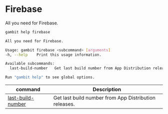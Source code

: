 # Firebase

All you need for Firebase.

```bash
gambit help firebase
```

```bash
All you need for Firebase.

Usage: gambit firebase <subcommand> [arguments]
-h, --help    Print this usage information.

Available subcommands:
  last-build-number   Get last build number from App Distribution releases.

Run "gambit help" to see global options.
```

| command | Description |
|---|---|
| [last-build-number](last-build-number.md) | Get last build number from App Distribution releases.|